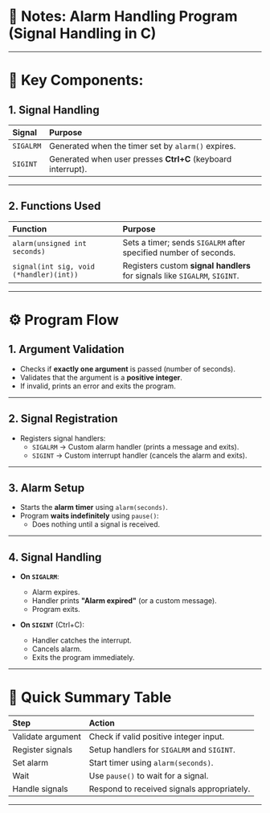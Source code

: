 # 📄 Notes: Alarm Handling Program (Signal Handling in C)

---

# 🚀 Key Components:

## 1. Signal Handling

| Signal | Purpose |
|:-------|:--------|
| `SIGALRM` | Generated when the timer set by `alarm()` expires. |
| `SIGINT`  | Generated when user presses **Ctrl+C** (keyboard interrupt). |

---

## 2. Functions Used

| Function | Purpose |
|:---------|:--------|
| `alarm(unsigned int seconds)` | Sets a timer; sends `SIGALRM` after specified number of seconds. |
| `signal(int sig, void (*handler)(int))` | Registers custom **signal handlers** for signals like `SIGALRM`, `SIGINT`. |

---

# ⚙️ Program Flow

## 1. Argument Validation
- Checks if **exactly one argument** is passed (number of seconds).
- Validates that the argument is a **positive integer**.
- If invalid, prints an error and exits the program.

---

## 2. Signal Registration
- Registers signal handlers:
  - `SIGALRM` → Custom alarm handler (prints a message and exits).
  - `SIGINT` → Custom interrupt handler (cancels the alarm and exits).

---

## 3. Alarm Setup
- Starts the **alarm timer** using `alarm(seconds)`.
- Program **waits indefinitely** using `pause()`:
  - Does nothing until a signal is received.

---

## 4. Signal Handling
- **On `SIGALRM`**:
  - Alarm expires.
  - Handler prints **"Alarm expired"** (or a custom message).
  - Program exits.

- **On `SIGINT`** (Ctrl+C):
  - Handler catches the interrupt.
  - Cancels alarm.
  - Exits the program immediately.

---

# 📌 Quick Summary Table

| Step | Action |
|:-----|:-------|
| Validate argument | Check if valid positive integer input. |
| Register signals | Setup handlers for `SIGALRM` and `SIGINT`. |
| Set alarm | Start timer using `alarm(seconds)`. |
| Wait | Use `pause()` to wait for a signal. |
| Handle signals | Respond to received signals appropriately. |

---
